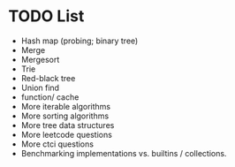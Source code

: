 # TODO List

- Hash map (probing; binary tree)
- Merge
- Mergesort
- Trie
- Red-black tree
- Union find
- function/ cache
- More iterable algorithms
- More sorting algorithms
- More tree data structures
- More leetcode questions
- More ctci questions
- Benchmarking implementations vs. builtins / collections.
